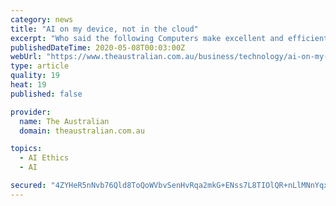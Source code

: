 ```yaml
---
category: news
title: "AI on my device, not in the cloud"
excerpt: "Who said the following Computers make excellent and efficient servants, but I have no wish to serve under them."
publishedDateTime: 2020-05-08T00:03:00Z
webUrl: "https://www.theaustralian.com.au/business/technology/ai-on-my-device-not-in-the-cloud/news-story/e233fc805051346cd828c0794b0b7a6a"
type: article
quality: 19
heat: 19
published: false

provider:
  name: The Australian
  domain: theaustralian.com.au

topics:
  - AI Ethics
  - AI

secured: "4ZYHeR5nNvb76Qld8ToQoWVbvSenHvRqa2mkG+ENss7L8TIOlQR+nLlMNnYqxstNP4eML6EbbgAEUHqBXrz6oQjDr87gcEwpX8YmJXBttiK72L0rYormR4SWvYBUx5pbqVAK6lABeCMoAguXgH1+LnO9YCIleQvlZiN2MrxRkfCz9PFYDcdvATtzX2e5GIGA4rp6mdtfBDsea1BJEmNBQaqo+AVZxoraAq382dggwDNjv+BLxPPD2hDa9v2Talm5bfLmUXA1Z6ntL8NGI2We0e72iadughLQH/VJFDA6H0GbeDWQws4y42g8nBntzp9v57RU55AZMsuOJHoZoZNagAOKFxRYmF/KrXGv0FBly7ObuZGpaGfJP4VX1vnvYQf7WvuRKVrkNw98j4DQiM7Y2JYDOXH2huzM7pEa9T6zAmJWaW3WlOI9HjUDSnRM+GwxUlc/ZL847wkux0Zb96Dt4XG+AN6GAEaFkXzVV+7nvtU=;A4oGZirUbCNUqYmAvBxIUQ=="
---
```


